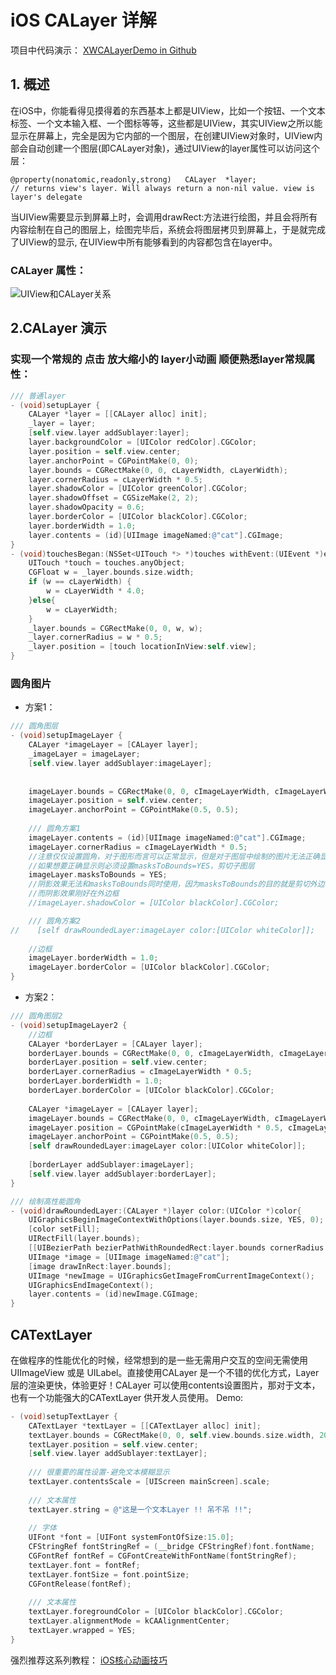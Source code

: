 # iOS CALayer 详解

项目中代码演示：
[XWCALayerDemo in Github](https://github.com/qxuewei/XWCSDNDemos/tree/master/XWCALayerDemo)

## 1. 概述
在iOS中，你能看得见摸得着的东西基本上都是UIView，比如一个按钮、一个文本标签、一个文本输入框、一个图标等等，这些都是UIView，其实UIView之所以能显示在屏幕上，完全是因为它内部的一个图层，在创建UIView对象时，UIView内部会自动创建一个图层(即CALayer对象)，通过UIView的layer属性可以访问这个层：

```object
@property(nonatomic,readonly,strong)   CALayer  *layer;            
// returns view's layer. Will always return a non-nil value. view is layer's delegate
```    
当UIView需要显示到屏幕上时，会调用drawRect:方法进行绘图，并且会将所有内容绘制在自己的图层上，绘图完毕后，系统会将图层拷贝到屏幕上，于是就完成了UIView的显示, 在UIView中所有能够看到的内容都包含在layer中。

### CALayer 属性：
![UIView和CALayer关系](https://raw.githubusercontent.com/qxuewei/XWCSDNDemos/master/Images/calayer%E5%B1%9E%E6%80%A7s.png)

## 2.CALayer 演示
### 实现一个常规的 点击 放大缩小的 layer小动画 顺便熟悉layer常规属性：

```objective-c
/// 普通layer
- (void)setupLayer {
    CALayer *layer = [[CALayer alloc] init];
    _layer = layer;
    [self.view.layer addSublayer:layer];
    layer.backgroundColor = [UIColor redColor].CGColor;
    layer.position = self.view.center;
    layer.anchorPoint = CGPointMake(0, 0);
    layer.bounds = CGRectMake(0, 0, cLayerWidth, cLayerWidth);
    layer.cornerRadius = cLayerWidth * 0.5;
    layer.shadowColor = [UIColor greenColor].CGColor;
    layer.shadowOffset = CGSizeMake(2, 2);
    layer.shadowOpacity = 0.6;
    layer.borderColor = [UIColor blackColor].CGColor;
    layer.borderWidth = 1.0;
    layer.contents = (id)[UIImage imageNamed:@"cat"].CGImage;
}
- (void)touchesBegan:(NSSet<UITouch *> *)touches withEvent:(UIEvent *)event {
    UITouch *touch = touches.anyObject;
    CGFloat w = _layer.bounds.size.width;
    if (w == cLayerWidth) {
        w = cLayerWidth * 4.0;
    }else{
        w = cLayerWidth;
    }
    _layer.bounds = CGRectMake(0, 0, w, w);
    _layer.cornerRadius = w * 0.5;
    _layer.position = [touch locationInView:self.view];
}
```

### 圆角图片
* 方案1：


```objective-c
/// 圆角图层
- (void)setupImageLayer {
    CALayer *imageLayer = [CALayer layer];
    _imageLayer = imageLayer;
    [self.view.layer addSublayer:imageLayer];
    
    
    imageLayer.bounds = CGRectMake(0, 0, cImageLayerWidth, cImageLayerWidth);
    imageLayer.position = self.view.center;
    imageLayer.anchorPoint = CGPointMake(0.5, 0.5);
    
    /// 圆角方案1
    imageLayer.contents = (id)[UIImage imageNamed:@"cat"].CGImage;
    imageLayer.cornerRadius = cImageLayerWidth * 0.5;
    //注意仅仅设置圆角，对于图形而言可以正常显示，但是对于图层中绘制的图片无法正确显示
    //如果想要正确显示则必须设置masksToBounds=YES，剪切子图层
    imageLayer.masksToBounds = YES;
    //阴影效果无法和masksToBounds同时使用，因为masksToBounds的目的就是剪切外边框，
    //而阴影效果刚好在外边框
    //imageLayer.shadowColor = [UIColor blackColor].CGColor;

    /// 圆角方案2
//    [self drawRoundedLayer:imageLayer color:[UIColor whiteColor]];
    
    //边框
    imageLayer.borderWidth = 1.0;
    imageLayer.borderColor = [UIColor blackColor].CGColor;
}
```

* 方案2：


```objective-c
/// 圆角图层2
- (void)setupImageLayer2 {
    //边框
    CALayer *borderLayer = [CALayer layer];
    borderLayer.bounds = CGRectMake(0, 0, cImageLayerWidth, cImageLayerWidth);
    borderLayer.position = self.view.center;
    borderLayer.cornerRadius = cImageLayerWidth * 0.5;
    borderLayer.borderWidth = 1.0;
    borderLayer.borderColor = [UIColor blackColor].CGColor;
    
    CALayer *imageLayer = [CALayer layer];
    imageLayer.bounds = CGRectMake(0, 0, cImageLayerWidth, cImageLayerWidth);
    imageLayer.position = CGPointMake(cImageLayerWidth * 0.5, cImageLayerWidth * 0.5);
    imageLayer.anchorPoint = CGPointMake(0.5, 0.5);
    [self drawRoundedLayer:imageLayer color:[UIColor whiteColor]];
    
    [borderLayer addSublayer:imageLayer];
    [self.view.layer addSublayer:borderLayer];
}

/// 绘制高性能圆角
- (void)drawRoundedLayer:(CALayer *)layer color:(UIColor *)color{
    UIGraphicsBeginImageContextWithOptions(layer.bounds.size, YES, 0);
    [color setFill];
    UIRectFill(layer.bounds);
    [[UIBezierPath bezierPathWithRoundedRect:layer.bounds cornerRadius:cImageLayerWidth * 0.5] addClip];
    UIImage *image = [UIImage imageNamed:@"cat"];
    [image drawInRect:layer.bounds];
    UIImage *newImage = UIGraphicsGetImageFromCurrentImageContext();
    UIGraphicsEndImageContext();
    layer.contents = (id)newImage.CGImage;
}
```

## CATextLayer
 在做程序的性能优化的时候，经常想到的是一些无需用户交互的空间无需使用UIImageView 或是 UILabel。直接使用CALayer 是一个不错的优化方式，Layer层的渲染更快，体验更好！CALayer 可以使用contents设置图片，那对于文本，也有一个功能强大的CATextLayer 供开发人员使用。
 Demo:
 
``` objective-c
- (void)setupTextLayer {
    CATextLayer *textLayer = [[CATextLayer alloc] init];
    textLayer.bounds = CGRectMake(0, 0, self.view.bounds.size.width, 20);
    textLayer.position = self.view.center;
    [self.view.layer addSublayer:textLayer];
    
    /// 很重要的属性设置-避免文本模糊显示
    textLayer.contentsScale = [UIScreen mainScreen].scale;
    
    /// 文本属性
    textLayer.string = @"这是一个文本Layer !! 吊不吊 !!";
    
    // 字体
    UIFont *font = [UIFont systemFontOfSize:15.0];
    CFStringRef fontStringRef = (__bridge CFStringRef)font.fontName;
    CGFontRef fontRef = CGFontCreateWithFontName(fontStringRef);
    textLayer.font = fontRef;
    textLayer.fontSize = font.pointSize;
    CGFontRelease(fontRef);
    
    /// 文本属性
    textLayer.foregroundColor = [UIColor blackColor].CGColor;
    textLayer.alignmentMode = kCAAlignmentCenter;
    textLayer.wrapped = YES;
}
```

强烈推荐这系列教程：
[iOS核心动画技巧](https://zsisme.gitbooks.io/ios-/content/chapter6/CATextLayer.html)

